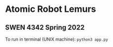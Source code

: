 # Atomic Robot Lemurs

## SWEN 4342 Spring 2022

To run in terminal (UNIX machine):
```python3 app.py```
